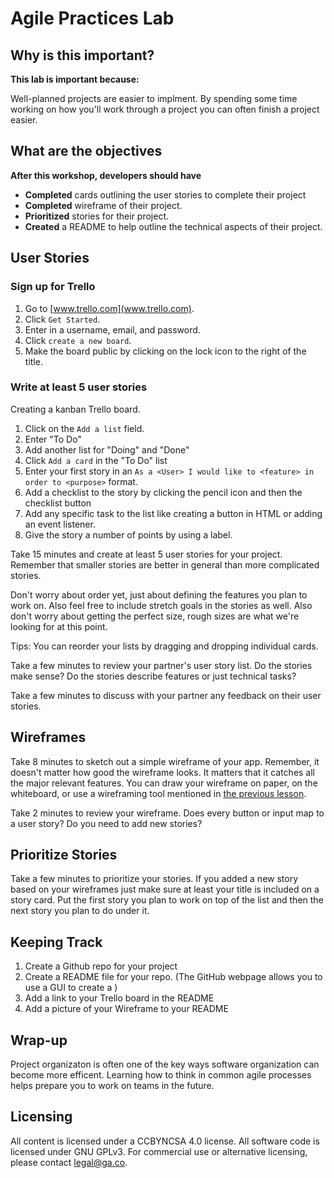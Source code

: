 # Agile Practices Lab

<!--10:30 5 minutes -->

## Why is this important?

__This lab is important because:__

Well-planned projects are easier to implment. By spending some time working on how you'll work through a 
project you can often finish a project easier.

## What are the objectives 

__After this workshop, developers should have__ 

* **Completed** cards outlining the user stories to complete their project
* **Completed** wireframe of their project.
* **Prioritized** stories for their project.
* **Created** a README to help outline the technical aspects of their project.

<!--10:35 5 minutes -->
<!-- This is already done from last class -->
## User Stories 
### Sign up for Trello
1. Go to [www.trello.com](www.trello.com).
2. Click ``Get Started``.
3. Enter in a username, email, and password.
4. Click `create a new board`.
5. Make the board public by clicking on the lock icon to the right of the title.

<!--10:40 15 minutes -->

### Write at least 5 user stories
Creating a kanban Trello board.

1. Click on the `Add a list` field.
2. Enter "To Do"
3. Add another list for "Doing" and "Done"
4. Click ``Add a card`` in the "To Do" list 
5. Enter your first story in an ``As a <User> I would like to <feature> in order to <purpose>`` format.
6. Add a checklist to the story by clicking the pencil icon and then the checklist button
6. Add any specific task to the list like creating a button in HTML or adding an event listener.
7. Give the story a number of points by using a label.

Take 15 minutes and create at least 5 user stories for your project. Remember that smaller stories are
better in general than more complicated stories.

Don't worry about order yet, just about defining the features you plan to work on. Also feel free 
to include stretch goals in the stories as well. Also don't worry about getting the perfect size, rough 
sizes are what we're looking for at this point.

Tips: 
You can reorder your lists by dragging and dropping individual cards.

<!--10:55 10 minutes -->

Take a few minutes to review your partner's user story list. Do the stories make sense? Do the stories 
describe features or just technical tasks?

Take a few minutes to discuss with your partner any feedback on their user stories.

<!--11:05 10 minutes -->

## Wireframes
Take 8 minutes to sketch out a simple wireframe of your app. Remember, it doesn't matter how good the 
wireframe looks. It matters that it catches all the major relevant features. You can draw your wireframe 
on paper, on the whiteboard, or use a wireframing tool mentioned in [the previous lesson](https://github.com/den-wdi-2/software-development-best-practices).

Take 2 minutes to review your wireframe. Does every button or input map to a user story? Do you need to 
add new stories?

<!--11:15 5 minutes -->

## Prioritize Stories
Take a few minutes to prioritize your stories. If you added a new story based on your wireframes just make 
sure at least your title is included on a story card. Put the first story you plan to work on top of the 
list and then the next story you plan to do under it.

<!--11:20 5 minutes -->

## Keeping Track 
1. Create a Github repo for your project
2. Create a README file for your repo. (The GitHub webpage allows you to use a GUI to create a )
3. Add a link to your Trello board in the README
4. Add a picture of your Wireframe to your README

## Wrap-up
Project organizaton is often one of the key ways software organization can become more efficent. 
Learning how to think in common agile processes helps prepare you to work on teams in the future.

## Licensing
All content is licensed under a CC­BY­NC­SA 4.0 license.
All software code is licensed under GNU GPLv3. For commercial use or alternative licensing, please contact legal@ga.co.
